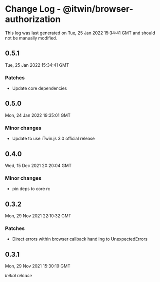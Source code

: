 # Change Log - @itwin/browser-authorization

This log was last generated on Tue, 25 Jan 2022 15:34:41 GMT and should not be manually modified.

## 0.5.1
Tue, 25 Jan 2022 15:34:41 GMT

### Patches

- Update core dependencies

## 0.5.0
Mon, 24 Jan 2022 19:35:01 GMT

### Minor changes

- Update to use iTwin.js 3.0 official release

## 0.4.0
Wed, 15 Dec 2021 20:20:04 GMT

### Minor changes

- pin deps to core rc

## 0.3.2
Mon, 29 Nov 2021 22:10:32 GMT

### Patches

- Direct errors within browser callback handling to UnexpectedErrors

## 0.3.1
Mon, 29 Nov 2021 15:30:19 GMT

_Initial release_

